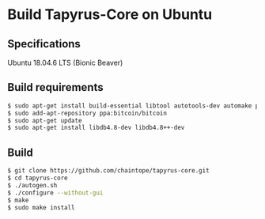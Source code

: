 # Build Tapyrus-Core on Ubuntu

## Specifications

Ubuntu 18.04.6 LTS (Bionic Beaver)

## Build requirements

```bash
$ sudo apt-get install build-essential libtool autotools-dev automake pkg-config libevent-dev bsdmainutils python3 libboost-system-dev libboost-filesystem-dev libboost-chrono-dev libboost-test-dev libboost-thread-dev software-properties-common
$ sudo add-apt-repository ppa:bitcoin/bitcoin
$ sudo apt-get update
$ sudo apt-get install libdb4.8-dev libdb4.8++-dev
```

<!-- ppa:bitcoin/bitcoinくんがUbuntu 18.10以前のみ対応 -->

## Build

```bash
$ git clone https://github.com/chaintope/tapyrus-core.git
$ cd tapyrus-core
$ ./autogen.sh
$ ./configure --without-gui
$ make
$ sudo make install
```





